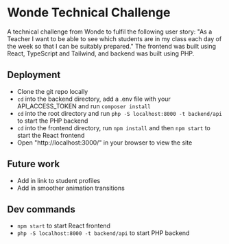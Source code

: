 # Wonde Technical Challenge

A technical challenge from Wonde to fulfil the following user story: "As a Teacher I want to be able to see which students are in my class each day
of the week so that I can be suitably prepared." The frontend was built using React, TypeScript and Tailwind, and backend was built using PHP.

## Deployment

- Clone the git repo locally
- `cd` into the backend directory, add a .env file with your API_ACCESS_TOKEN and run `composer install`
- `cd` into the root directory and run `php -S localhost:8000 -t backend/api` to start the PHP backend
- `cd` into the frontend directory, run `npm install` and then `npm start` to start the React frontend
- Open "http://localhost:3000/" in your browser to view the site

## Future work

- Add in link to student profiles
- Add in smoother animation transitions

## Dev commands

- `npm start` to start React frontend
- `php -S localhost:8000 -t backend/api` to start PHP backend
